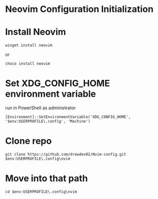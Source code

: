 # Neovim Configuration Initialization 

# Install Neovim
```
winget install neovim
```
or 
```
choco install neovim
```

# Set XDG_CONFIG_HOME environment variable
run in PowerShell as administrator
```
[Environment]::SetEnvironmentVariable('XDG_CONFIG_HOME', '$env:USERPROFILE\.config', 'Machine')
```

# Clone repo
```
git clone https://github.com/drewdev02/Nvim-config.git $env:USERPROFILE\.config\nvim
```

# Move into that path
```
cd $env:USERPROFILE\.config\nvim
```